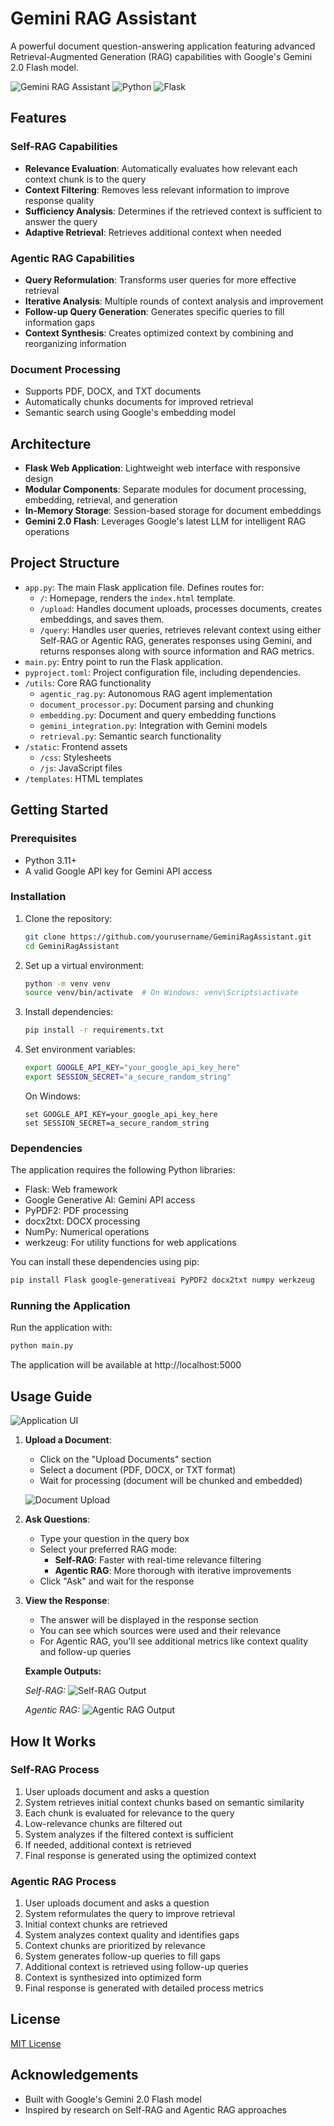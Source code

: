 # Gemini RAG Assistant

A powerful document question-answering application featuring advanced Retrieval-Augmented Generation (RAG) capabilities with Google's Gemini 2.0 Flash model.

![Gemini RAG Assistant](https://img.shields.io/badge/Gemini-RAG%20Assistant-blue)
![Python](https://img.shields.io/badge/Python-3.11+-green)
![Flask](https://img.shields.io/badge/Flask-3.1.0+-orange)

## Features

### Self-RAG Capabilities
- **Relevance Evaluation**: Automatically evaluates how relevant each context chunk is to the query
- **Context Filtering**: Removes less relevant information to improve response quality
- **Sufficiency Analysis**: Determines if the retrieved context is sufficient to answer the query
- **Adaptive Retrieval**: Retrieves additional context when needed

### Agentic RAG Capabilities
- **Query Reformulation**: Transforms user queries for more effective retrieval
- **Iterative Analysis**: Multiple rounds of context analysis and improvement
- **Follow-up Query Generation**: Generates specific queries to fill information gaps
- **Context Synthesis**: Creates optimized context by combining and reorganizing information

### Document Processing
- Supports PDF, DOCX, and TXT documents
- Automatically chunks documents for improved retrieval
- Semantic search using Google's embedding model

## Architecture

- **Flask Web Application**: Lightweight web interface with responsive design
- **Modular Components**: Separate modules for document processing, embedding, retrieval, and generation
- **In-Memory Storage**: Session-based storage for document embeddings
- **Gemini 2.0 Flash**: Leverages Google's latest LLM for intelligent RAG operations

## Project Structure

- `app.py`: The main Flask application file. Defines routes for:
    - `/`:  Homepage, renders the `index.html` template.
    - `/upload`: Handles document uploads, processes documents, creates embeddings, and saves them.
    - `/query`: Handles user queries, retrieves relevant context using either Self-RAG or Agentic RAG, generates responses using Gemini, and returns responses along with source information and RAG metrics.
- `main.py`: Entry point to run the Flask application.
- `pyproject.toml`: Project configuration file, including dependencies.
- `/utils`: Core RAG functionality
  - `agentic_rag.py`: Autonomous RAG agent implementation
  - `document_processor.py`: Document parsing and chunking
  - `embedding.py`: Document and query embedding functions
  - `gemini_integration.py`: Integration with Gemini models
  - `retrieval.py`: Semantic search functionality
- `/static`: Frontend assets
  - `/css`: Stylesheets
  - `/js`: JavaScript files
- `/templates`: HTML templates

## Getting Started

### Prerequisites

- Python 3.11+
- A valid Google API key for Gemini API access

### Installation

1. Clone the repository:
   ```bash
   git clone https://github.com/yourusername/GeminiRagAssistant.git
   cd GeminiRagAssistant
   ```

2. Set up a virtual environment:
   ```bash
   python -m venv venv
   source venv/bin/activate  # On Windows: venv\Scripts\activate
   ```

3. Install dependencies:
   ```bash
   pip install -r requirements.txt
   ```

4. Set environment variables:
   ```bash
   export GOOGLE_API_KEY="your_google_api_key_here"
   export SESSION_SECRET="a_secure_random_string"
   ```
   On Windows:
   ```
   set GOOGLE_API_KEY=your_google_api_key_here
   set SESSION_SECRET=a_secure_random_string
   ```

### Dependencies

The application requires the following Python libraries:

- Flask: Web framework
- Google Generative AI: Gemini API access
- PyPDF2: PDF processing
- docx2txt: DOCX processing
- NumPy: Numerical operations
- werkzeug: For utility functions for web applications

You can install these dependencies using pip:

```bash
pip install Flask google-generativeai PyPDF2 docx2txt numpy werkzeug
```

### Running the Application

Run the application with:
```bash
python main.py
```

The application will be available at http://localhost:5000

## Usage Guide

![Application UI](screenshots/rag_app_ui.png)

1. **Upload a Document**:
   - Click on the "Upload Documents" section
   - Select a document (PDF, DOCX, or TXT format)
   - Wait for processing (document will be chunked and embedded)

   ![Document Upload](screenshots/doc_upload.png)

2. **Ask Questions**:
   - Type your question in the query box
   - Select your preferred RAG mode:
     - **Self-RAG**: Faster with real-time relevance filtering
     - **Agentic RAG**: More thorough with iterative improvements
   - Click "Ask" and wait for the response

3. **View the Response**:
   - The answer will be displayed in the response section
   - You can see which sources were used and their relevance
   - For Agentic RAG, you'll see additional metrics like context quality and follow-up queries

   **Example Outputs:**

   *Self-RAG:*
   ![Self-RAG Output](screenshots/self_rag_output.png)

   *Agentic RAG:*
   ![Agentic RAG Output](screenshots/agentic_rag_output.png)


## How It Works

### Self-RAG Process
1. User uploads document and asks a question
2. System retrieves initial context chunks based on semantic similarity
3. Each chunk is evaluated for relevance to the query
4. Low-relevance chunks are filtered out
5. System analyzes if the filtered context is sufficient
6. If needed, additional context is retrieved
7. Final response is generated using the optimized context

### Agentic RAG Process
1. User uploads document and asks a question
2. System reformulates the query to improve retrieval
3. Initial context chunks are retrieved
4. System analyzes context quality and identifies gaps
5. Context chunks are prioritized by relevance
6. System generates follow-up queries to fill gaps
7. Additional context is retrieved using follow-up queries
8. Context is synthesized into optimized form
9. Final response is generated with detailed process metrics

## License

[MIT License](LICENSE)

## Acknowledgements

- Built with Google's Gemini 2.0 Flash model
- Inspired by research on Self-RAG and Agentic RAG approaches
